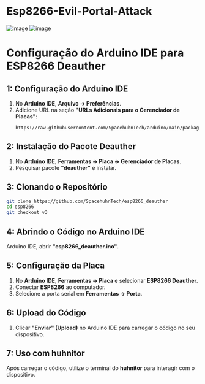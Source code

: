 # Esp8266-Evil-Portal-Attack
![image](https://github.com/user-attachments/assets/feaee438-9067-4f02-b85a-ad4a16deda0f)
![image](https://github.com/user-attachments/assets/2043fc52-4bc7-43fd-a395-02af39bfe602)
# Configuração do Arduino IDE para ESP8266 Deauther

## 1: Configuração do Arduino IDE

1. No **Arduino IDE**,  **Arquivo -> Preferências**.
2. Adicione  URL na seção **"URLs Adicionais para o Gerenciador de Placas"**:
   ```
   https://raw.githubusercontent.com/SpacehuhnTech/arduino/main/package_spacehuhn_index.json
   ```

## 2: Instalação do Pacote Deauther

1. No **Arduino IDE**, **Ferramentas -> Placa -> Gerenciador de Placas**.
2. Pesquisar pacote **"deauther"** e instalar.

## 3: Clonando o Repositório

```bash
git clone https://github.com/SpacehuhnTech/esp8266_deauther
cd esp8266
git checkout v3
```

## 4: Abrindo o Código no Arduino IDE

Arduino IDE, abrir **"esp8266_deauther.ino"**.

## 5: Configuração da Placa

1. No **Arduino IDE**, **Ferramentas -> Placa** e selecionar **ESP8266 Deauther**.
2. Conectar **ESP8266** ao computador.
3. Selecione a porta serial em **Ferramentas -> Porta**.

## 6: Upload do Código

1. Clicar **"Enviar" (Upload)** no Arduino IDE para carregar o código no seu dispositivo.

## 7: Uso com huhnitor

Após carregar o código, utilize o terminal do **huhnitor** para interagir com o dispositivo.
